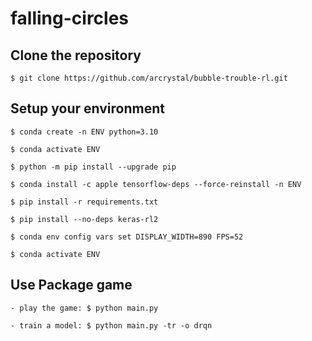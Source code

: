 # falling-circles
## Clone the repository

    $ git clone https://github.com/arcrystal/bubble-trouble-rl.git

## Setup your environment

    $ conda create -n ENV python=3.10

    $ conda activate ENV

    $ python -m pip install --upgrade pip

    $ conda install -c apple tensorflow-deps --force-reinstall -n ENV

    $ pip install -r requirements.txt

    $ pip install --no-deps keras-rl2

    $ conda env config vars set DISPLAY_WIDTH=890 FPS=52

    $ conda activate ENV

## Use Package game

    - play the game: $ python main.py

    - train a model: $ python main.py -tr -o drqn

    
